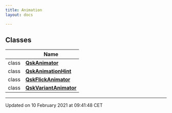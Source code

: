```yaml
---
title: Animation
layout: docs

---
```



## Classes

|                | Name           |
| -------------- | -------------- |
| class | **[QskAnimator](/docs/classes/classQskAnimator/)**  |
| class | **[QskAnimationHint](/docs/classes/classQskAnimationHint/)**  |
| class | **[QskFlickAnimator](/docs/classes/classQskFlickAnimator/)**  |
| class | **[QskVariantAnimator](/docs/classes/classQskVariantAnimator/)**  |












-------------------------------

Updated on 10 February 2021 at 09:41:48 CET